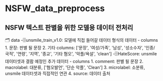 # NSFW_data_preprocess
## NSFW 텍스트 판별을 위한 모델용 데이터 전처리

🗂️ data
    -🗄️unsmile_train_v1.0: 모델에 직접 들어갈 데이터 형식의 데이터
        - columns
            1. 문장: 판별 될 문장
            2. 기타 columns: ['문장', '여성/가족', '남성', '성소수자', '인종/국적', '연령', '지역', '종교', '기타 혐오', '악플/욕설', 'clean'] 
    -🗄️HateScore: unsmile 데이터셋과 결홥 예정인 추가 데이터
        - columns
            1. comment: 판별 될 문장
            2. macrolabel: 대분류, ['혐오발언', '단순 악플', 'Clean']
            3. microlabel: 소분류, unsmile 데이터셋과 직접적인 연관
            4. source: 데이터 출처
